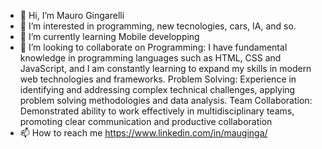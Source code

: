 - 👋 Hi, I’m Mauro Gingarelli
- 👀 I’m interested in programming, new tecnologies, cars, IA, and so.
- 🌱 I’m currently learning Mobile developping
- 💞️ I’m looking to collaborate on Programming: I have fundamental knowledge in programming languages such as HTML, CSS and JavaScript, and I am constantly learning to expand my skills in modern web technologies and frameworks.
                                   Problem Solving: Experience in identifying and addressing complex technical challenges, applying problem solving methodologies and data analysis.
                                   Team Collaboration: Demonstrated ability to work effectively in multidisciplinary teams, promoting clear communication and productive collaboration
- 📫 How to reach me https://www.linkedin.com/in/mauginga/

<!---
mauginga/mauginga is a ✨ special ✨ repository because its `README.md` (this file) appears on your GitHub profile.
You can click the Preview link to take a look at your changes.
--->
